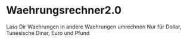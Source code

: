 # Waehrungsrechner2.0
Lass Dir Waehrungen in andere Waehrungen umrechnen
Nur für Dollar, Tunesische Dinar, Euro und Pfund
